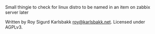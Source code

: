 Small thingie to check for linux distro to be named in an item on zabbix server later

Written by Roy Sigurd Karlsbakk <roy@karlsbakk.net>. Licensed under AGPLv3.
